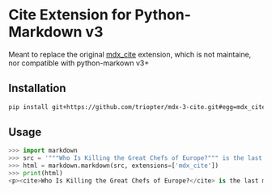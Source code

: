 # Cite Extension for Python-Markdown v3

Meant to replace the original [mdx_cite](https://github.com/aleray/mdx_cite) extension, which is not maintaine, nor compatible with python-markown v3+

## Installation

```sh
pip install git+https://github.com/triopter/mdx-3-cite.git#egg=mdx_cite
```

## Usage

```python
>>> import markdown
>>> src = '"""Who Is Killing the Great Chefs of Europe?""" is the last movie I watched.'
>>> html = markdown.markdown(src, extensions=['mdx_cite'])
>>> print(html)
<p><cite>Who Is Killing the Great Chefs of Europe?</cite> is the last movie I watched.</p>
```






